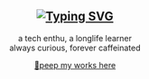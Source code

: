 <div align="center">

## <a href="https://git.io/typing-svg"><img src="https://readme-typing-svg.herokuapp.com?font=&weight=600&pause=1000&color=B82132&background=F6DED8&center=true&vCenter=true&width=435&lines=Hi%2C+I'm+Lulu%F0%9F%91%8B" alt="Typing SVG" /></a>

a tech enthu, a longlife learner <br>
always curious, forever caffeinated

[🔗peep my works here](https://lululuthfiah-portfolio.vercel.app/)

</div>
<!--
**lulultfh/lulultfh** is a ✨ _special_ ✨ repository because its `README.md` (this file) appears on your GitHub profile.

Here are some ideas to get you started:

- 🔭 I’m currently working on ...
- 🌱 I’m currently learning ...
- 👯 I’m looking to collaborate on ...
- 🤔 I’m looking for help with ...
- 💬 Ask me about ...
- 📫 How to reach me: ...
- 😄 Pronouns: ...
- ⚡ Fun fact: ...
-->
